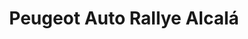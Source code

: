 ---
title: "Peugeot Auto Rallye Alcalá"
url: /alcala-de-henares/peugeot-auto-rallye-alcala/
shop: coche
---